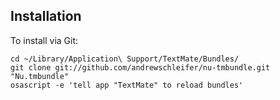 Installation
------------

To install via Git:

    cd ~/Library/Application\ Support/TextMate/Bundles/
    git clone git://github.com/andrewschleifer/nu-tmbundle.git "Nu.tmbundle"
    osascript -e 'tell app "TextMate" to reload bundles'

